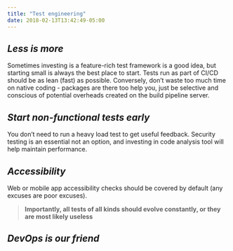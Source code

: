```yaml
---
title: "Test engineering"
date: 2018-02-13T13:42:49-05:00
---
```

## _Less is more_
Sometimes investing is a feature-rich test framework is a good idea, but starting small is always the best place to start. Tests run as part of CI/CD should be as lean (fast) as possible. Conversely, don’t waste too much time on native coding - packages are there too help you, just be selective and conscious of potential overheads created on the build pipeline server.

## _Start non-functional tests early_
You don’t need to run a heavy load test to get useful feedback. Security testing is an essential not an option, and investing in code analysis tool will help maintain  performance.

## _Accessibility_
Web or mobile app accessibility checks should be covered by default (any excuses are poor excuses). 

> **Importantly, all tests of all kinds should evolve constantly, or they are most likely useless**

## _DevOps is our friend_
